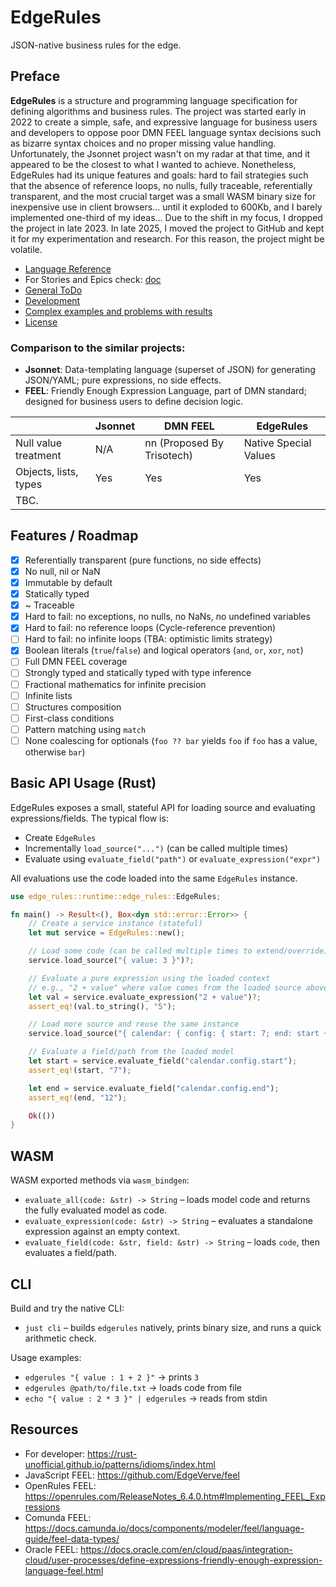 # EdgeRules

JSON-native business rules for the edge.

## Preface

**EdgeRules** is a structure and programming language specification for defining algorithms and business rules.
The project was started early in 2022 to create a simple, safe, and expressive language for business users and
developers
to oppose poor DMN FEEL language syntax decisions such as bizarre syntax choices and no proper missing value handling.
Unfortunately, the Jsonnet project wasn't on my radar at that time, and it
appeared to be the closest to what I wanted to achieve. Nonetheless, EdgeRules had its unique features and goals:
hard to fail strategies such that the absence of reference loops, no nulls, fully traceable, referentially transparent,
and the most crucial target was a small WASM binary size for inexpensive use in client browsers... until it exploded to
600Kb,
and I barely implemented one-third of my ideas... Due to the shift in my focus, I dropped the project in late 2023.
In late 2025, I moved the project to GitHub and kept it for my experimentation and research. For this reason, the
project might be volatile.

- [Language Reference](REFERENCE.md)
- For Stories and Epics check: [doc](doc)
- [General ToDo](TODO.md)
- [Development](AGENTS.md)
- [Complex examples and problems with results](tests/EXAMPLES-output.md)
- [License](LICENSE)

### Comparison to the similar projects:

- **Jsonnet**: Data-templating language (superset of JSON) for generating JSON/YAML; pure expressions, no side effects.
- **FEEL**: Friendly Enough Expression Language, part of DMN standard; designed for business users to define decision
  logic.

|                       | Jsonnet | DMN FEEL                   | EdgeRules             |
|-----------------------|---------|----------------------------|-----------------------|
| Null value treatment  | N/A     | nn (Proposed By Trisotech) | Native Special Values |
| Objects, lists, types | Yes     | Yes                        | Yes                   |
| TBC.                  |         |                            |                       |

## Features / Roadmap

- [x] Referentially transparent (pure functions, no side effects)
- [x] No null, nil or NaN
- [x] Immutable by default
- [x] Statically typed
- [x] ~ Traceable
- [x] Hard to fail: no exceptions, no nulls, no NaNs, no undefined variables
- [x] Hard to fail: no reference loops (Cycle-reference prevention)
- [ ] Hard to fail: no infinite loops (TBA: optimistic limits strategy)
- [x] Boolean literals (`true`/`false`) and logical operators (`and`, `or`, `xor`, `not`)
- [ ] Full DMN FEEL coverage
- [ ] Strongly typed and statically typed with type inference
- [ ] Fractional mathematics for infinite precision
- [ ] Infinite lists
- [ ] Structures composition
- [ ] First-class conditions
- [ ] Pattern matching using `match`
- [ ] None coalescing for optionals (`foo ?? bar` yields `foo` if `foo` has a value, otherwise `bar`)

## Basic API Usage (Rust)

EdgeRules exposes a small, stateful API for loading source and evaluating expressions/fields. The typical flow is:

- Create `EdgeRules`
- Incrementally `load_source("...")` (can be called multiple times)
- Evaluate using `evaluate_field("path")` or `evaluate_expression("expr")`

All evaluations use the code loaded into the same `EdgeRules` instance.

```rust
use edge_rules::runtime::edge_rules::EdgeRules;

fn main() -> Result<(), Box<dyn std::error::Error>> {
    // Create a service instance (stateful)
    let mut service = EdgeRules::new();

    // Load some code (can be called multiple times to extend/override)
    service.load_source("{ value: 3 }")?;

    // Evaluate a pure expression using the loaded context
    // e.g., "2 + value" where value comes from the loaded source above
    let val = service.evaluate_expression("2 + value")?;
    assert_eq!(val.to_string(), "5");

    // Load more source and reuse the same instance
    service.load_source("{ calendar: { config: { start: 7; end: start + 5 } } }")?;

    // Evaluate a field/path from the loaded model
    let start = service.evaluate_field("calendar.config.start");
    assert_eq!(start, "7");

    let end = service.evaluate_field("calendar.config.end");
    assert_eq!(end, "12");

    Ok(())
}
```

## WASM

WASM exported methods via `wasm_bindgen`:

- `evaluate_all(code: &str) -> String` – loads model code and returns the fully evaluated model as code.
- `evaluate_expression(code: &str) -> String` – evaluates a standalone expression against an empty context.
- `evaluate_field(code: &str, field: &str) -> String` – loads `code`, then evaluates a field/path.

## CLI

Build and try the native CLI:

- `just cli` – builds `edgerules` natively, prints binary size, and runs a quick arithmetic check.

Usage examples:

- `edgerules "{ value : 1 + 2 }"` → prints `3`
- `edgerules @path/to/file.txt` → loads code from file
- `echo "{ value : 2 * 3 }" | edgerules` → reads from stdin

## Resources

- For developer: https://rust-unofficial.github.io/patterns/idioms/index.html
- JavaScript FEEL: https://github.com/EdgeVerve/feel
- OpenRules FEEL: https://openrules.com/ReleaseNotes_6.4.0.htm#Implementing_FEEL_Expressions
- Comunda FEEL: https://docs.camunda.io/docs/components/modeler/feel/language-guide/feel-data-types/
- Oracle
  FEEL: https://docs.oracle.com/en/cloud/paas/integration-cloud/user-processes/define-expressions-friendly-enough-expression-language-feel.html
